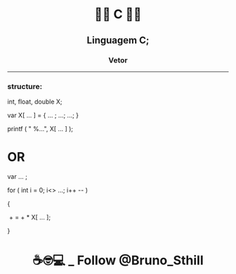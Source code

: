 # <p align="center">:man_student: C :woman_student:

##  <p align="center">Linguagem C;

### <p align="center">Vetor<br>

-----------------------------------------------------------------------------------------------------------------------------------------------------------

### structure:

int, float, double X;

var X[ ... ] = { ... ; ...; ...; }

printf ( " %...", X[ ... ] );

# OR

var ... ;

for ( int i = 0; i<> ...; i++ --  )

{

​	+ = + * X[ ... ];

}

# <p align="center">☕🤓💻 _ Follow @Bruno_Sthill

